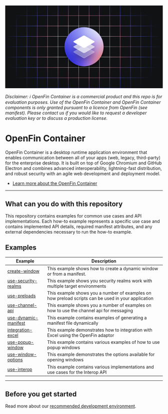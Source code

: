 ![OpenFin Container Starter](./assets/OpenFin-Container-Starter.png)

_Disclaimer: ℹ️ OpenFin Container is a commercial product and this repo is for evaluation purposes. Use of the OpenFin Container and OpenFin Container components is only granted pursuant to a licence from OpenFin (see manifest). Please contact us if you would like to request a developer evaluation key or to discuss a production license._

# OpenFin Container

OpenFin Container is a desktop runtime application environment that enables communication between all of your apps (web, legacy, third-party) for the enterprise desktop. It is built on top of Google Chromium and GitHub Electron and combines advanced interoperability, lightning-fast distribution, and robust security with an agile web development and deployment model.

- [Learn more about the OpenFin Container](https://developers.openfin.co/of-docs/docs/container-overview)

---

## What can you do with this repository

This repository contains examples for common use cases and API implementations. Each how-to example represents a specific use case and contains implemented API details, required manifest attributes, and any external dependencies necessary to run the how-to example.

## Examples

| **Example**                                           | **Description**                                                                                    |
| ----------------------------------------------------- | -------------------------------------------------------------------------------------------------- |
| [create-window](./how-to/create-window)               | This example shows how to create a dynamic window or from a manifest.                              |
| [use-security-realms](./how-to/use-security-realms)   | This example shows you security realms work with multiple target environments                      |
| [use-preloads](./how-to/use-preloads)                 | This example shows you a number of examples on how preload scripts can be used in your application |
| [use-channel-api](./how-to/use-channel-api)           | This example shows you a number of examples on how to use the channel api for messaging            |
| [use-dynamic-manifest](./how-to/use-dynamic-manifest) | This example contains examples of generating a manifest file dynamically                           |
| [integration-excel](./how-to/integration-excel)       | This example demonstrates how to integration with Excel using the OpenFin adaptor                  |
| [use-popup-window](./how-to/use-popup-window/)        | This example contains various examples of how to use popup windows                                 |
| [use-window-options](./how-to/use-window-options/)    | This example demonstrates the options available for opening windows                                |
| [use-interop](./how-to/use-interop/)                  | This example contains various implementations and use cases for the Interop API                    |

---

## Before you get started

Read more about our [recommended development environment](https://developers.openfin.co/of-docs/docs/set-up-your-dev-environment).

